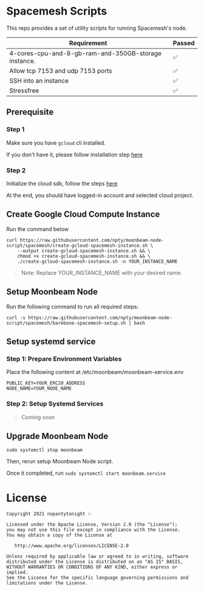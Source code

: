 # Spacemesh Scripts

This repo provides a set of utility scripts for running Spacemesh's node.

| Requirement                                          	| Passed 	|
|------------------------------------------------------	|--------	|
| 4-cores-cpu-and-8-gb-ram-and-350GB-storage instance. 	| ✅      |
| Allow tcp 7153 and udp 7153 ports                     | ✅      |
| SSH into an instance                                 	| ✅      |
| Stressfree                                           	| ✅      |

## Prerequisite

### Step 1
Make sure you have `gcloud` cli installed.

If you don't have it, please follow installation step [here](https://cloud.google.com/sdk/docs/quickstart)

### Step 2
Initialize the cloud sdk, follow the steps [here](https://cloud.google.com/sdk/docs/quickstart#initializing_the)

At the end, you should have logged-in account and selected cloud project.

## Create Google Cloud Compute Instance

Run the command below

```
curl https://raw.githubusercontent.com/npty/moonbeam-node-script/spacemesh/create-gcloud-spacemesh-instance.sh \
    --output create-gcloud-spacemesh-instance.sh && \
    chmod +x create-gcloud-spacemesh-instance.sh && \
    ./create-gcloud-spacemesh-instance.sh -n YOUR_INSTANCE_NAME
```

> Note: Replace YOUR_INSTANCE_NAME with your desired name.

## Setup Moonbeam Node

Run the following command to run all required steps:

`curl -s https://raw.githubusercontent.com/npty/moonbeam-node-script/spacemesh/barebone-spacemesh-setup.sh | bash`

## Setup systemd service

### Step 1: Prepare Environment Variables

Place the following content at /etc/moonbeam/moonbeam-service.env

```
PUBLIC_KEY=YOUR_ERC20_ADDRESS
NODE_NAME=YOUR_NODE_NAME
```

### Step 2: Setup Systemd Services

> Coming soon

## Upgrade Moonbeam Node

`sudo systemctl stop moonbeam`

Then, rerun setup Moonbeam Node script.

Once it completed, run `sudo systemctl start moonbeam.service`

License
=======
    Copyright 2021 nopantytonight ✨

    Licensed under the Apache License, Version 2.0 (the "License");
    you may not use this file except in compliance with the License.
    You may obtain a copy of the License at

       http://www.apache.org/licenses/LICENSE-2.0

    Unless required by applicable law or agreed to in writing, software
    distributed under the License is distributed on an "AS IS" BASIS,
    WITHOUT WARRANTIES OR CONDITIONS OF ANY KIND, either express or implied.
    See the License for the specific language governing permissions and
    limitations under the License.

